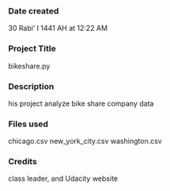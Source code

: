 ### Date created
30 Rabiʻ I 1441 AH at 12:22 AM

### Project Title
bikeshare.py

### Description
his project analyze bike share company data 

### Files used
chicago.csv
new_york_city.csv
washington.csv

### Credits
class leader, and Udacity website
